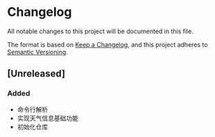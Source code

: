 # Changelog
All notable changes to this project will be documented in this file.

The format is based on [Keep a Changelog](https://keepachangelog.com/en/1.0.0/),
and this project adheres to [Semantic Versioning](https://semver.org/spec/v2.0.0.html).

## [Unreleased]
### Added
- 命令行解析
- 实现天气信息基础功能
- 初始化仓库

<!-- ## [0.1.0] - 2022-12-24
### Added
- 初始化仓库 -->
